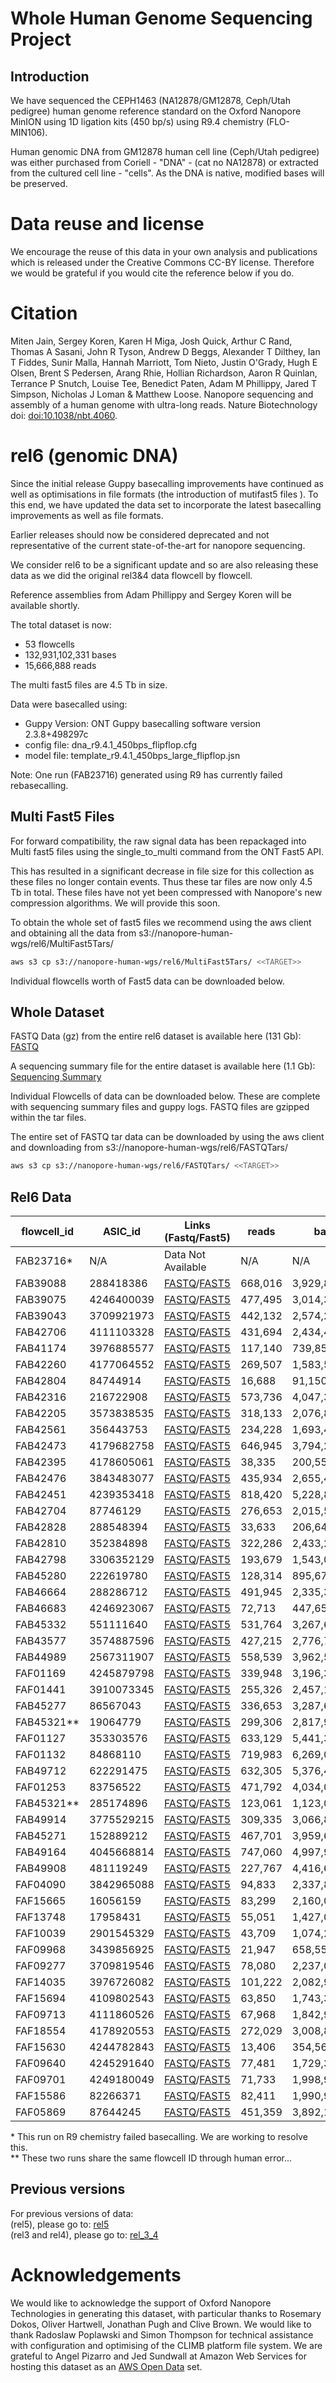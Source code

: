 # Whole Human Genome Sequencing Project

## Introduction

We have sequenced the CEPH1463 (NA12878/GM12878, Ceph/Utah pedigree) human genome reference standard on the Oxford Nanopore MinION using 1D ligation kits (450 bp/s) using R9.4 chemistry (FLO-MIN106).

Human genomic DNA from GM12878 human cell line (Ceph/Utah pedigree) was either purchased from Coriell - "DNA" - (cat no NA12878) or extracted from the cultured cell line - "cells".  As the DNA is native, modified bases will be preserved.

# Data reuse and license

We encourage the reuse of this data in your own analysis and publications which is released under the Creative Commons CC-BY license. Therefore we would be grateful if you would cite the reference below if you do.

# Citation

Miten Jain, Sergey Koren, Karen H Miga, Josh Quick, Arthur C Rand, Thomas A Sasani, John R Tyson, Andrew D Beggs, Alexander T Dilthey, Ian T Fiddes, Sunir Malla, Hannah Marriott, Tom Nieto, Justin O'Grady, Hugh E Olsen, Brent S Pedersen, Arang Rhie, Hollian Richardson, Aaron R Quinlan, Terrance P Snutch, Louise Tee, Benedict Paten, Adam M Phillippy, Jared T Simpson, Nicholas J Loman & Matthew Loose. Nanopore sequencing and assembly of a human genome with ultra-long reads. Nature Biotechnology doi: <a href="https://doi.org/10.1038/nbt.4060">doi:10.1038/nbt.4060</a>.

# rel6 (genomic DNA)

Since the initial release Guppy basecalling improvements have continued as well as optimisations in file formats (the introduction of mutifast5 files ). To this end, we have updated the data set to incorporate the latest basecalling improvements as well as file formats.

Earlier releases should now be considered deprecated and not representative of the current state-of-the-art for nanopore sequencing.

We consider rel6 to be a significant update and so are also releasing these data as we did the original rel3&4 data flowcell by flowcell.

Reference assemblies from Adam Phillippy and Sergey Koren will be available shortly.

The total dataset is now:

* 53 flowcells
* 132,931,102,331 bases
* 15,666,888 reads

The multi fast5 files are 4.5 Tb in size.
 
Data were basecalled using:
 * Guppy Version: ONT Guppy basecalling software version 2.3.8+498297c
 * config file: dna_r9.4.1_450bps_flipflop.cfg
 * model file: template_r9.4.1_450bps_large_flipflop.jsn
 
 
 Note: One run (FAB23716) generated using R9 has currently failed rebasecalling.
 
## Multi Fast5 Files

For forward compatibility, the raw signal data has been repackaged into Multi fast5 files using the single_to_multi command from the ONT Fast5 API.

This has resulted in a significant decrease in file size for this collection as these files no longer contain events. Thus these tar files are now only 4.5 Tb in total. These files have not yet been compressed with Nanopore's new compression algorithms. We will provide this soon. 

To obtain the whole set of fast5 files we recommend using the aws client and obtaining all the data from s3://nanopore-human-wgs/rel6/MultiFast5Tars/
 
```bash
aws s3 cp s3://nanopore-human-wgs/rel6/MultiFast5Tars/ <<TARGET>>
```

Individual flowcells worth of Fast5 data can be downloaded below.

## Whole Dataset

FASTQ Data (gz) from the entire rel6 dataset is available here (131 Gb): [FASTQ](http://s3.amazonaws.com/nanopore-human-wgs/rel6/rel_6.fastq.gz)

A sequencing summary file for the entire dataset is available here (1.1 Gb): [Sequencing Summary](http://s3.amazonaws.com/nanopore-human-wgs/rel6/rel_6_sequencing_summary.txt.gz)

Individual Flowcells of data can be downloaded below. These are complete with sequencing summary files and guppy logs. FASTQ files are gzipped within the tar files.

The entire set of FASTQ tar data can be downloaded by using the aws client and downloading from s3://nanopore-human-wgs/rel6/FASTQTars/

```bash
aws s3 cp s3://nanopore-human-wgs/rel6/FASTQTars/ <<TARGET>>
```

 
## Rel6 Data

| flowcell_id | ASIC_id    | Links (Fastq/Fast5)                                                                                                                                                                                            | reads   | bases         | Mean   | N50     | Date       | Centre  | SampleType | Kit      | Pore |
|-------------|------------|----------------------------------------------------------------------------------------------------------------------------------------------------------------------------------------------------------------|---------|---------------|--------|---------|------------|---------|------------|----------|------|
| FAB23716*   | N/A        | Data Not Available                                                                                                                                                                                             | N/A     | N/A           | N/A    | N/A     | 14/07/2016 | UBC     | DNA        | Rapid    | R9   |
| FAB39088    | 288418386  | [FASTQ](http://s3.amazonaws.com/nanopore-human-wgs/rel6/FASTQTars/FAB39088-288418386_Multi.tar)/[FAST5](http://s3.amazonaws.com/nanopore-human-wgs/rel6/MultiFast5Tars/FAB39088-288418386_Multi_Fast5.tar)   | 668,016 | 3,929,822,468 | 5,883  | 11,218  | 19/09/2016 | Notts   | DNA        | Ligation | R9.4 |
| FAB39075    | 4246400039 | [FASTQ](http://s3.amazonaws.com/nanopore-human-wgs/rel6/FASTQTars/FAB39075-4246400039_Multi.tar)/[FAST5](http://s3.amazonaws.com/nanopore-human-wgs/rel6/MultiFast5Tars/FAB39075-4246400039_Multi_Fast5.tar) | 477,495 | 3,014,355,946 | 6,313  | 13,297  | 20/09/2016 | UBC     | DNA        | Ligation | R9.4 |
| FAB39043    | 3709921973 | [FASTQ](http://s3.amazonaws.com/nanopore-human-wgs/rel6/FASTQTars/FAB39043-3709921973_Multi.tar)/[FAST5](http://s3.amazonaws.com/nanopore-human-wgs/rel6/MultiFast5Tars/FAB39043-3709921973_Multi_Fast5.tar) | 442,132 | 2,574,202,451 | 5,822  | 11,141  | 23/09/2016 | Bham    | DNA        | Ligation | R9.4 |
| FAB42706    | 4111103328 | [FASTQ](http://s3.amazonaws.com/nanopore-human-wgs/rel6/FASTQTars/FAB42706-4111103328_Multi.tar)/[FAST5](http://s3.amazonaws.com/nanopore-human-wgs/rel6/MultiFast5Tars/FAB42706-4111103328_Multi_Fast5.tar) | 431,694 | 2,434,471,643 | 5,639  | 9,708   | 12/10/2016 | UBC     | DNA        | Ligation | R9.4 |
| FAB41174    | 3976885577 | [FASTQ](http://s3.amazonaws.com/nanopore-human-wgs/rel6/FASTQTars/FAB41174-3976885577_Multi.tar)/[FAST5](http://s3.amazonaws.com/nanopore-human-wgs/rel6/MultiFast5Tars/FAB41174-3976885577_Multi_Fast5.tar) | 117,140 | 739,850,920   | 6,316  | 8,010   | 13/10/2016 | Bham    | DNA        | Ligation | R9.4 |
| FAB42260    | 4177064552 | [FASTQ](http://s3.amazonaws.com/nanopore-human-wgs/rel6/FASTQTars/FAB42260-4177064552_Multi.tar)/[FAST5](http://s3.amazonaws.com/nanopore-human-wgs/rel6/MultiFast5Tars/FAB42260-4177064552_Multi_Fast5.tar) | 269,507 | 1,583,530,766 | 5,876  | 10,022  | 13/10/2016 | UBC     | DNA        | Ligation | R9.4 |
| FAB42804    | 84744914   | [FASTQ](http://s3.amazonaws.com/nanopore-human-wgs/rel6/FASTQTars/FAB42804-84744914_Multi.tar)/[FAST5](http://s3.amazonaws.com/nanopore-human-wgs/rel6/MultiFast5Tars/FAB42804-84744914_Multi_Fast5.tar)     | 16,688  | 91,150,705    | 5,462  | 7,427   | 14/10/2016 | Bham    | DNA        | Ligation | R9.4 |
| FAB42316    | 216722908  | [FASTQ](http://s3.amazonaws.com/nanopore-human-wgs/rel6/FASTQTars/FAB42316-216722908_Multi.tar)/[FAST5](http://s3.amazonaws.com/nanopore-human-wgs/rel6/MultiFast5Tars/FAB42316-216722908_Multi_Fast5.tar)   | 573,736 | 4,047,383,848 | 7,054  | 8,493   | 14/10/2016 | Notts   | DNA        | Ligation | R9.4 |
| FAB42205    | 3573838535 | [FASTQ](http://s3.amazonaws.com/nanopore-human-wgs/rel6/FATSQTars/FAB42205-3573838535_Multi.tar)/[FAST5](http://s3.amazonaws.com/nanopore-human-wgs/rel6/MultiFast5Tars/FAB42205-3573838535_Multi_Fast5.tar) | 318,133 | 2,076,803,569 | 6,528  | 10,955  | 14/10/2016 | Notts   | DNA        | Ligation | R9.4 |
| FAB42561    | 356443753  | [FASTQ](http://s3.amazonaws.com/nanopore-human-wgs/rel6/FASTQTars/FAB42561-356443753_Multi.tar)/[FAST5](http://s3.amazonaws.com/nanopore-human-wgs/rel6/MultiFast5Tars/FAB42561-356443753_Multi_Fast5.tar)   | 234,228 | 1,693,451,959 | 7,230  | 12,074  | 19/10/2016 | Notts   | DNA        | Ligation | R9.4 |
| FAB42473    | 4179682758 | [FASTQ](http://s3.amazonaws.com/nanopore-human-wgs/rel6/FASTQTars/FAB42473-4179682758_Multi.tar)/[FAST5](http://s3.amazonaws.com/nanopore-human-wgs/rel6/MultiFast5Tars/FAB42473-4179682758_Multi_Fast5.tar) | 646,945 | 3,794,243,146 | 5,865  | 10,316  | 19/10/2016 | UBC     | DNA        | Ligation | R9.4 |
| FAB42395    | 4178605061 | [FASTQ](http://s3.amazonaws.com/nanopore-human-wgs/rel6/FASTQTars/FAB42395-4178605061_Multi.tar)/[FAST5](http://s3.amazonaws.com/nanopore-human-wgs/rel6/MultiFast5Tars/FAB42395-4178605061_Multi_Fast5.tar) | 38,335  | 200,553,219   | 5,232  | 10,952  | 20/10/2016 | Norwich | DNA        | Ligation | R9.4 |
| FAB42476    | 3843483077 | [FASTQ](http://s3.amazonaws.com/nanopore-human-wgs/rel6/FASTQTars/FAB42476-3843483077_Multi.tar)/[FAST5](http://s3.amazonaws.com/nanopore-human-wgs/rel6/MultiFast5Tars/FAB42476-3843483077_Multi_Fast5.tar) | 435,934 | 2,655,496,773 | 6,092  | 10,492  | 27/10/2016 | UBC     | DNA        | Ligation | R9.4 |
| FAB42451    | 4239353418 | [FASTQ](http://s3.amazonaws.com/nanopore-human-wgs/rel6/FASTQTars/FAB42451-4239353418_Multi.tar)/[FAST5](http://s3.amazonaws.com/nanopore-human-wgs/rel6/MultiFast5Tars/FAB42451-4239353418_Multi_Fast5.tar) | 818,420 | 5,228,838,859 | 6,389  | 10,490  | 28/10/2016 | Notts   | DNA        | Ligation | R9.4 |
| FAB42704    | 87746129   | [FASTQ](http://s3.amazonaws.com/nanopore-human-wgs/rel6/FASTQTars/FAB42704-87746129_Multi.tar)/[FAST5](http://s3.amazonaws.com/nanopore-human-wgs/rel6/MultiFast5Tars/FAB42704-87746129_Multi_Fast5.tar)     | 276,653 | 2,015,520,974 | 7,285  | 11,804  | 28/10/2016 | UBC     | DNA        | Ligation | R9.4 |
| FAB42828    | 288548394  | [FASTQ](http://s3.amazonaws.com/nanopore-human-wgs/rel6/FASTQTars/FAB42828-288548394_Multi.tar)/[FAST5](http://s3.amazonaws.com/nanopore-human-wgs/rel6/MultiFast5Tars/FAB42828-288548394_Multi_Fast5.tar)   | 33,633  | 206,649,131   | 6,144  | 12,406  | 01/11/2016 | Norwich | DNA        | Ligation | R9.4 |
| FAB42810    | 352384898  | [FASTQ](http://s3.amazonaws.com/nanopore-human-wgs/rel6/FASTQTars/FAB42810-352384898_Multi.tar)/[FAST5](http://s3.amazonaws.com/nanopore-human-wgs/rel6/MultiFast5Tars/FAB42810-352384898_Multi_Fast5.tar)   | 322,286 | 2,433,213,020 | 7,550  | 12,796  | 02/11/2016 | Norwich | DNA        | Ligation | R9.4 |
| FAB42798    | 3306352129 | [FASTQ](http://s3.amazonaws.com/nanopore-human-wgs/rel6/FASTQTars/FAB42798-3306352129_Multi.tar)/[FAST5](http://s3.amazonaws.com/nanopore-human-wgs/rel6/MultiFast5Tars/FAB42798-3306352129_Multi_Fast5.tar) | 193,679 | 1,543,052,592 | 7,967  | 13,046  | 03/11/2016 | Norwich | DNA        | Ligation | R9.4 |
| FAB45280    | 222619780  | [FASTQ](http://s3.amazonaws.com/nanopore-human-wgs/rel6/FASTQTars/FAB45280-222619780_Multi.tar)/[FAST5](http://s3.amazonaws.com/nanopore-human-wgs/rel6/MultiFast5Tars/FAB45280-222619780_Multi_Fast5.tar)   | 128,314 | 895,679,449   | 6,980  | 11,404  | 11/11/2016 | Norwich | DNA        | Ligation | R9.4 |
| FAB46664    | 288286712  | [FASTQ](http://s3.amazonaws.com/nanopore-human-wgs/rel6/FASTQTars/FAB46664-288286712_Multi.tar)/[FAST5](http://s3.amazonaws.com/nanopore-human-wgs/rel6/MultiFast5Tars/FAB46664-288286712_Multi_Fast5.tar)   | 491,945 | 2,335,386,447 | 4,747  | 8,819   | 15/11/2016 | UBC     | DNA        | Ligation | R9.4 |
| FAB46683    | 4246923067 | [FASTQ](http://s3.amazonaws.com/nanopore-human-wgs/rel6/FASTQTars/FAB46683-4246923067_Multi.tar)/[FAST5](http://s3.amazonaws.com/nanopore-human-wgs/rel6/MultiFast5Tars/FAB46683-4246923067_Multi_Fast5.tar) | 72,713  | 447,658,919   | 6,157  | 12,183  | 17/11/2016 | Bham    | DNA        | Ligation | R9.4 |
| FAB45332    | 551111640  | [FASTQ](http://s3.amazonaws.com/nanopore-human-wgs/rel6/FASTQTars/FAB45332-551111640_Multi.tar)/[FAST5](http://s3.amazonaws.com/nanopore-human-wgs/rel6/MultiFast5Tars/FAB45332-551111640_Multi_Fast5.tar)   | 531,764 | 3,267,600,534 | 6,145  | 10,885  | 17/11/2016 | UBC     | DNA        | Ligation | R9.4 |
| FAB43577    | 3574887596 | [FASTQ](http://s3.amazonaws.com/nanopore-human-wgs/rel6/FASTQTars/FAB43577-3574887596_Multi.tar)/[FAST5](http://s3.amazonaws.com/nanopore-human-wgs/rel6/MultiFast5Tars/FAB43577-3574887596_Multi_Fast5.tar) | 427,215 | 2,776,702,333 | 6,500  | 9,125   | 18/11/2016 | UCSC    | DNA        | Ligation | R9.4 |
| FAB44989    | 2567311907 | [FASTQ](http://s3.amazonaws.com/nanopore-human-wgs/rel6/FASTQTars/FAB44989-2567311907_Multi.tar)/[FAST5](http://s3.amazonaws.com/nanopore-human-wgs/rel6/MultiFast5Tars/FAB44989-2567311907_Multi_Fast5.tar) | 558,539 | 3,962,530,064 | 7,095  | 9,747   | 18/11/2016 | UCSC    | DNA        | Ligation | R9.4 |
| FAF01169    | 4245879798 | [FASTQ](http://s3.amazonaws.com/nanopore-human-wgs/rel6/FASTQTars/FAF01169-4245879798_Multi.tar)/[FAST5](http://s3.amazonaws.com/nanopore-human-wgs/rel6/MultiFast5Tars/FAF01169-4245879798_Multi_Fast5.tar) | 339,948 | 3,196,399,021 | 9,403  | 13,852  | 22/11/2016 | Bham    | Cells      | Ligation | R9.4 |
| FAF01441    | 3910073345 | [FASTQ](http://s3.amazonaws.com/nanopore-human-wgs/rel6/FASTQTars/FAF01441-3910073345_Multi.tar)/[FAST5](http://s3.amazonaws.com/nanopore-human-wgs/rel6/MultiFast5Tars/FAF01441-3910073345_Multi_Fast5.tar) | 255,326 | 2,457,162,654 | 9,624  | 13,926  | 22/11/2016 | Bham    | Cells      | Ligation | R9.4 |
| FAB45277    | 86567043   | [FASTQ](http://s3.amazonaws.com/nanopore-human-wgs/rel6/FASTQTars/FAB45277-86567043_Multi.tar)/[FAST5](http://s3.amazonaws.com/nanopore-human-wgs/rel6/MultiFast5Tars/FAB45277-86567043_Multi_Fast5.tar)     | 336,653 | 3,287,605,917 | 9,766  | 14,002  | 22/11/2016 | Notts   | Cells      | Ligation | R9.4 |
| FAB45321**  | 19064779   | [FASTQ](http://s3.amazonaws.com/nanopore-human-wgs/rel6/FASTQTars/FAB45321-19064779_Multi.tar)/[FAST5](http://s3.amazonaws.com/nanopore-human-wgs/rel6/Multi_Fast5_Tars/FAB45321*-19064779_Multi_Fast5.tar)   | 299,306 | 2,817,977,026 | 9,415  | 13,594  | 22/11/2016 | Notts   | Cells      | Ligation | R9.4 |
| FAF01127    | 353303576  | [FASTQ](http://s3.amazonaws.com/nanopore-human-wgs/rel6/FASTQTars/FAF01127-353303576_Multi.tar)/[FAST5](http://s3.amazonaws.com/nanopore-human-wgs/rel6/MultiFast5Tars/FAF01127-353303576_Multi_Fast5.tar)   | 633,129 | 5,441,337,578 | 8,594  | 12,847  | 25/11/2016 | Bham    | Cells      | Ligation | R9.4 |
| FAF01132    | 84868110   | [FASTQ](http://s3.amazonaws.com/nanopore-human-wgs/rel6/FASTQTars/FAF01132-84868110_Multi.tar)/[FAST5](http://s3.amazonaws.com/nanopore-human-wgs/rel6/MultiFast5Tars/FAF01132-84868110_Multi_Fast5.tar)     | 719,983 | 6,269,018,010 | 8,707  | 12,999  | 25/11/2016 | Bham    | Cells      | Ligation | R9.4 |
| FAB49712    | 622291475  | [FASTQ](http://s3.amazonaws.com/nanopore-human-wgs/rel6/FASTQTars/FAB49712-622291475_Multi.tar)/[FAST5](http://s3.amazonaws.com/nanopore-human-wgs/rel6/MultiFast5Tars/FAB49712-622291475_Multi_Fast5.tar)   | 632,305 | 5,376,464,744 | 8,503  | 12,540  | 28/11/2016 | Bham    | Cells      | Ligation | R9.4 |
| FAF01253    | 83756522   | [FASTQ](http://s3.amazonaws.com/nanopore-human-wgs/rel6/FASTQTars/FAF01253-83756522_Multi.tar)/[FAST5](http://s3.amazonaws.com/nanopore-human-wgs/rel6/MultiFast5Tars/FAF01253-83756522_Multi_Fast5.tar)     | 471,792 | 4,034,085,735 | 8,551  | 12,561  | 28/11/2016 | Bham    | Cells      | Ligation | R9.4 |
| FAB45321**  | 285174896  | [FASTQ](http://s3.amazonaws.com/nanopore-human-wgs/rel6/FASTQTars/FAB45321-285174896_Multi.tar)/[FAST5](http://s3.amazonaws.com/nanopore-human-wgs/rel6/Multi_Fast5_Tars/FAB45321*-285174896_Multi_Fast5.tar) | 123,061 | 1,123,014,497 | 9,126  | 12,703  | 28/11/2016 | Notts   | Cells      | Ligation | R9.4 |
| FAB49914    | 3775529215 | [FASTQ](http://s3.amazonaws.com/nanopore-human-wgs/rel6/FASTQTars/FAB49914-3775529215_Multi.tar)/[FAST5](http://s3.amazonaws.com/nanopore-human-wgs/rel6/MultiFast5Tars/FAB49914-3775529215_Multi_Fast5.tar) | 309,335 | 3,066,878,031 | 9,914  | 14,027  | 28/11/2016 | Notts   | Cells      | Ligation | R9.4 |
| FAB45271    | 152889212  | [FASTQ](http://s3.amazonaws.com/nanopore-human-wgs/rel6/FASTQTars/FAB45271-152889212_Multi.tar)/[FAST5](http://s3.amazonaws.com/nanopore-human-wgs/rel6/MultiFast5Tars/FAB45271-152889212_Multi_Fast5.tar)   | 467,701 | 3,959,651,805 | 8,466  | 12,564  | 28/11/2016 | Notts   | Cells      | Ligation | R9.4 |
| FAB49164    | 4045668814 | [FASTQ](http://s3.amazonaws.com/nanopore-human-wgs/rel6/FASTQTars/FAB49164-4045668814_Multi.tar)/[FAST5](http://s3.amazonaws.com/nanopore-human-wgs/rel6/MultiFast5Tars/FAB49164-4045668814_Multi_Fast5.tar) | 747,060 | 4,997,920,867 | 6,690  | 9,366   | 06/12/2016 | UCSC    | DNA        | Ligation | R9.4 |
| FAB49908    | 481119249  | [FASTQ](http://s3.amazonaws.com/nanopore-human-wgs/rel6/FASTQTars/FAB49908-481119249_Multi.tar)/[FAST5](http://s3.amazonaws.com/nanopore-human-wgs/rel6/MultiFast5Tars/FAB49908-481119249_Multi_Fast5.tar)   | 227,767 | 4,416,647,293 | 19,391 | 41,839  | 09/12/2016 | Bham    | Cells      | Rapid    | R9.4 |
| FAF04090    | 3842965088 | [FASTQ](http://s3.amazonaws.com/nanopore-human-wgs/rel6/FASTQTars/FAF04090-3842965088_Multi.tar)/[FAST5](http://s3.amazonaws.com/nanopore-human-wgs/rel6/MultiFast5Tars/FAF04090-3842965088_Multi_Fast5.tar) | 94,833  | 2,337,803,872 | 24,652 | 85,013  | 09/12/2016 | Bham    | Cells      | Rapid    | R9.4 |
| FAF15665    | 16056159   | [FASTQ](http://s3.amazonaws.com/nanopore-human-wgs/rel6/FASTQTars/FAF15665-16056159_Multi.tar)/[FAST5](http://s3.amazonaws.com/nanopore-human-wgs/rel6/MultiFast5Tars/FAF15665-16056159_Multi_Fast5.tar)     | 83,299  | 2,160,064,589 | 25,931 | 105,528 | 10/03/2017 | Notts   | Cells      | Ultra    | R9.4 |
| FAF13748    | 17958431   | [FASTQ](http://s3.amazonaws.com/nanopore-human-wgs/rel6/FASTQTars/FAF13748-17958431_Multi.tar)/[FAST5](http://s3.amazonaws.com/nanopore-human-wgs/rel6/MultiFast5Tars/FAF13748-17958431_Multi_Fast5.tar)     | 55,051  | 1,427,000,374 | 25,921 | 75,193  | 10/03/2017 | Notts   | Cells      | Ultra    | R9.4 |
| FAF10039    | 2901545329 | [FASTQ](http://s3.amazonaws.com/nanopore-human-wgs/rel6/FASTQTars/FAF10039-2901545329_Multi.tar)/[FAST5](http://s3.amazonaws.com/nanopore-human-wgs/rel6/MultiFast5Tars/FAF10039-2901545329_Multi_Fast5.tar) | 43,709  | 1,074,279,009 | 24,578 | 60,128  | 01/03/2017 | Bham    | Cells      | Ultra    | R9.4 |
| FAF09968    | 3439856925 | [FASTQ](http://s3.amazonaws.com/nanopore-human-wgs/rel6/FASTQTars/FAF09968-3439856925_Multi.tar)/[FAST5](http://s3.amazonaws.com/nanopore-human-wgs/rel6/MultiFast5Tars/FAF09968-3439856925_Multi_Fast5.tar) | 21,947  | 658,551,981   | 30,006 | 125,607 | 03/03/2017 | Bham    | Cells      | Ultra    | R9.4 |
| FAF09277    | 3709819546 | [FASTQ](http://s3.amazonaws.com/nanopore-human-wgs/rel6/FASTQTars/FAF09277-3709819546_Multi.tar)/[FAST5](http://s3.amazonaws.com/nanopore-human-wgs/rel6/MultiFast5Tars/FAF09277-3709819546_Multi_Fast5.tar) | 78,080  | 2,237,071,487 | 28,651 | 118,062 | 03/06/2017 | Bham    | Cells      | Ultra    | R9.4 |
| FAF14035    | 3976726082 | [FASTQ](http://s3.amazonaws.com/nanopore-human-wgs/rel6/FASTQTars/FAF14035-3976726082_Multi.tar)/[FAST5](http://s3.amazonaws.com/nanopore-human-wgs/rel6/MultiFast5Tars/FAF14035-3976726082_Multi_Fast5.tar) | 101,222 | 2,082,960,600 | 20,578 | 88,613  | 08/03/2017 | Notts   | Cells      | Ultra    | R9.4 |
| FAF15694    | 4109802543 | [FASTQ](http://s3.amazonaws.com/nanopore-human-wgs/rel6/FASTQTars/FAF15694-4109802543_Multi.tar)/[FAST5](http://s3.amazonaws.com/nanopore-human-wgs/rel6/MultiFast5Tars/FAF15694-4109802543_Multi_Fast5.tar) | 63,850  | 1,743,301,488 | 27,303 | 103,541 | 06/03/2017 | Bham    | Cells      | Ultra    | R9.4 |
| FAF09713    | 4111860526 | [FASTQ](http://s3.amazonaws.com/nanopore-human-wgs/rel6/FASTQTars/FAF09713-4111860526_Multi.tar)/[FAST5](http://s3.amazonaws.com/nanopore-human-wgs/rel6/MultiFast5Tars/FAF09713-4111860526_Multi_Fast5.tar) | 67,968  | 1,842,932,107 | 27,114 | 93,737  | 07/03/2017 | Bham    | Cells      | Ultra    | R9.4 |
| FAF18554    | 4178920553 | [FASTQ](http://s3.amazonaws.com/nanopore-human-wgs/rel6/FASTQTars/FAF18554-4178920553_Multi.tar)/[FAST5](http://s3.amazonaws.com/nanopore-human-wgs/rel6/MultiFast5Tars/FAF18554-4178920553_Multi_Fast5.tar) | 272,029 | 3,008,840,150 | 11,060 | 25,583  | 06/03/2017 | UBC     | Cells      | Rapid    | R9.4 |
| FAF15630    | 4244782843 | [FASTQ](http://s3.amazonaws.com/nanopore-human-wgs/rel6/FASTQTars/FAF15630-4244782843_Multi.tar)/[FAST5](http://s3.amazonaws.com/nanopore-human-wgs/rel6/MultiFast5Tars/FAF15630-4244782843_Multi_Fast5.tar) | 13,406  | 354,563,221   | 26,448 | 107,403 | 09/03/2017 | Notts   | Cells      | Ultra    | R9.4 |
| FAF09640    | 4245291640 | [FASTQ](http://s3.amazonaws.com/nanopore-human-wgs/rel6/FASTQTars/FAF09640-4245291640_Multi.tar)/[FAST5](http://s3.amazonaws.com/nanopore-human-wgs/rel6/MultiFast5Tars/FAF09640-4245291640_Multi_Fast5.tar) | 77,481  | 1,729,363,584 | 22,319 | 89,354  | 07/03/2017 | Bham    | Cells      | Ultra    | R9.4 |
| FAF09701    | 4249180049 | [FASTQ](http://s3.amazonaws.com/nanopore-human-wgs/rel6/FASTQTars/FAF09701-4249180049_Multi.tar)/[FAST5](http://s3.amazonaws.com/nanopore-human-wgs/rel6/MultiFast5Tars/FAF09701-4249180049_Multi_Fast5.tar) | 71,733  | 1,998,980,799 | 27,867 | 116,126 | 03/03/2017 | Bham    | Cells      | Ultra    | R9.4 |
| FAF15586    | 82266371   | [FASTQ](http://s3.amazonaws.com/nanopore-human-wgs/rel6/FASTQTars/FAF15586-82266371_Multi.tar)/[FAST5](http://s3.amazonaws.com/nanopore-human-wgs/rel6/MultiFast5Tars/FAF15586-82266371_Multi_Fast5.tar)     | 82,411  | 1,990,923,468 | 24,158 | 116,036 | 08/03/2017 | Bham    | Cells      | Ultra    | R9.4 |
| FAF05869    | 87644245   | [FASTQ](http://s3.amazonaws.com/nanopore-human-wgs/rel6/FASTQTars/FAF05869-87644245_Multi.tar)/[FAST5](http://s3.amazonaws.com/nanopore-human-wgs/rel6/MultiFast5Tars/FAF05869-87644245_Multi_Fast5.tar)     | 451,359 | 3,892,152,689 | 8,623  | 14,576  | 08/03/2017 | UBC     | Cells      | Ligation | R9.4 |

\* This run on R9 chemistry failed basecalling. We are working to resolve this.  
** These two runs share the same flowcell ID through human error...

## Previous versions

For previous versions of data:  
    (rel5), please go to: [rel5](nanopore-human-genome/rel5.md)  
    (rel3 and rel4), please go to: [rel_3_4](nanopore-human-genome/rel_3_4.md)  

# Acknowledgements

We would like to acknowledge the support of Oxford Nanopore Technologies in generating this dataset, with particular thanks to Rosemary Dokos, Oliver Hartwell, Jonathan Pugh and Clive Brown. We would like to thank Radoslaw Poplawski and Simon Thompson for technical assistance with configuration and optimising of the CLIMB platform file system. We are grateful to Angel Pizarro and Jed Sundwall at Amazon Web Services for hosting this dataset as an <a href="https://aws.amazon.com/government-education/open-data/">AWS Open Data</a> set.
